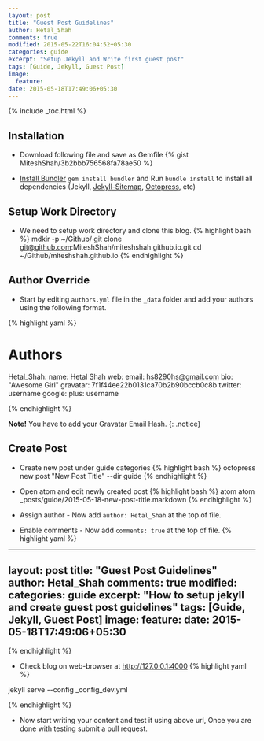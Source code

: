 ```yaml
---
layout: post
title: "Guest Post Guidelines"
author: Hetal_Shah
comments: true
modified: 2015-05-22T16:04:52+05:30
categories: guide
excerpt: "Setup Jekyll and Write first guest post"
tags: [Guide, Jekyll, Guest Post]
image:
  feature:
date: 2015-05-18T17:49:06+05:30
---
```


{% include _toc.html %}

## Installation

* Download following file and save as Gemfile
{% gist MiteshShah/3b2bbb756568fa78ae50 %}

* [Install Bundler](http://bundler.io) `gem install bundler` and Run `bundle install` to install all dependencies (Jekyll, [Jekyll-Sitemap](https://github.com/jekyll/jekyll-sitemap), [Octopress](https://github.com/octopress/octopress), etc)

## Setup Work Directory
* We need to setup work directory and clone this blog.
{% highlight bash %}
mdkir -p ~/Github/
git clone git@github.com:MiteshShah/miteshshah.github.io.git
cd ~/Github/miteshshah.github.io
{% endhighlight %}

## Author Override
* Start by editing `authors.yml` file in the `_data` folder and add your authors using the following format.

{% highlight yaml %}

# Authors

Hetal_Shah:
  name: Hetal Shah
  web:
  email: hs8290hs@gmail.com
  bio: "Awesome Girl"
  gravatar: 7f1f44ee22b0131ca70b2b90bccb0c8b
  twitter: username
  google:
    plus: username

{% endhighlight %}

**Note!** You have to add your Gravatar Email Hash.
{: .notice}

## Create Post
* Create new post under guide categories
{% highlight bash %}
octopress new post "New Post Title" --dir guide
{% endhighlight %}

* Open atom and edit newly created post
{% highlight bash %}
atom atom _posts/guide/2015-05-18-new-post-title.markdown
{% endhighlight %}


* Assign author - Now add `author: Hetal_Shah` at the top of file.
* Enable comments - Now add `comments: true` at the top of file.
{% highlight yaml %}

---
layout: post
title: "Guest Post Guidelines"
author: Hetal_Shah
comments: true
modified:
categories: guide
excerpt: "How to setup jekyll and create guest post guidelines"
tags: [Guide, Jekyll, Guest Post]
image:
  feature:
date: 2015-05-18T17:49:06+05:30
---
{% endhighlight %}


* Check blog on web-browser at <a href="http://127.0.0.1:4000">http://127.0.0.1:4000</a>
{% highlight yaml %}

jekyll serve --config _config_dev.yml

{% endhighlight %}

* Now start writing your content and test it using above url, Once you are done with testing submit a pull request.
